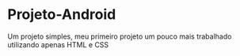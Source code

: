 # Projeto-Android
Um projeto simples, meu primeiro projeto um pouco mais trabalhado utilizando apenas HTML e CSS
